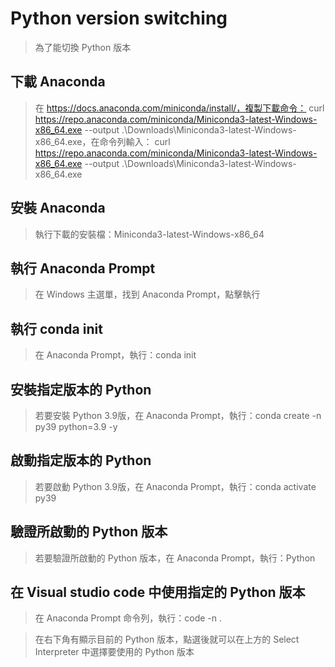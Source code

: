# Python version switching
>  為了能切換 Python 版本

下載 Anaconda
---
>  在 https://docs.anaconda.com/miniconda/install/，複製下載命令： curl https://repo.anaconda.com/miniconda/Miniconda3-latest-Windows-x86_64.exe --output .\\Downloads\\Miniconda3-latest-Windows-x86_64.exe，在命令列輸入： curl https://repo.anaconda.com/miniconda/Miniconda3-latest-Windows-x86_64.exe --output .\\Downloads\\Miniconda3-latest-Windows-x86_64.exe

安裝 Anaconda
---
>  執行下載的安裝檔：Miniconda3-latest-Windows-x86_64

執行 Anaconda Prompt
---
>  在 Windows 主選單，找到 Anaconda Prompt，點擊執行

執行 conda init
---
>  在 Anaconda Prompt，執行：conda init

安裝指定版本的 Python
---
>  若要安裝 Python 3.9版，在 Anaconda Prompt，執行：conda create -n py39 python=3.9 -y  

啟動指定版本的 Python
---
>  若要啟動 Python 3.9版，在 Anaconda Prompt，執行：conda activate py39

驗證所啟動的 Python 版本
---
>  若要驗證所啟動的 Python 版本，在 Anaconda Prompt，執行：Python

在 Visual studio code 中使用指定的 Python 版本
---
>  在 Anaconda Prompt 命令列，執行：code -n .

>  在右下角有顯示目前的 Python 版本，點選後就可以在上方的 Select Interpreter 中選擇要使用的 Python 版本
 

